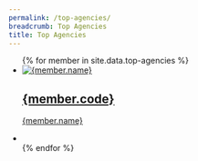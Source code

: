 ```yaml
---
permalink: /top-agencies/
breadcrumb: Top Agencies
title: Top Agencies
---
```


<ul className="block-grid">
{% for member in site.data.top-agencies %}
  <li className="grid-item">
       <a href={member.website}>
       <img src={member.image-url} alt={member.name} />
        <h2>{member.code}</h2>
        <p>{member.name}</p>
         </a>
    </li>
    <li className="grid-item filler"></li>
{% endfor %}
</ul>

